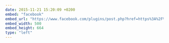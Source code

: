 ```yaml
---
date: 2015-11-21 15:20:09 +0200
embed: "facebook"
embed_url: "https://www.facebook.com/plugins/post.php?href=https%3A%2F%2Fwww.facebook.com%2Fgalka.khutorianska%2Fposts%2F887726518010224&width=500"
embed_width: 500
embed_height: 664
type: "left"
---
```

